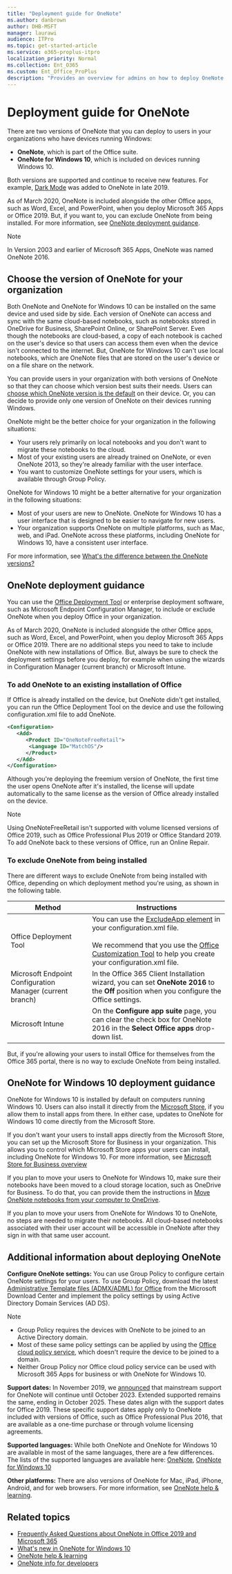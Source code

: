 ```yaml
---
title: "Deployment guide for OneNote"
ms.author: danbrown
author: DHB-MSFT
manager: laurawi
audience: ITPro
ms.topic: get-started-article
ms.service: o365-proplus-itpro
localization_priority: Normal
ms.collection: Ent_O365
ms.custom: Ent_Office_ProPlus
description: "Provides an overview for admins on how to deploy OneNote or OneNote for Windows 10 to users in their organization"
---
```


# Deployment guide for OneNote

There are two versions of OneNote that you can deploy to users in your organizations who have devices running Windows:
- **OneNote**, which is part of the Office suite.
- **OneNote for Windows 10**, which is included on devices running Windows 10.

Both versions are supported and continue to receive new features. For example, [Dark Mode](https://support.microsoft.com/office/bb81fb88-968d-4c1a-818d-eec590deadef) was added to OneNote in late 2019.

As of March 2020, OneNote is included alongside the other Office apps, such as Word, Excel, and PowerPoint, when you deploy Microsoft 365 Apps or Office 2019. But, if you want to, you can exclude OneNote from being installed. For more information, see [OneNote deployment guidance](#onenote-deployment-guidance).

> [!NOTE]
> In Version 2003 and earlier of Microsoft 365 Apps, OneNote was named OneNote 2016.

## Choose the version of OneNote for your organization

Both OneNote and OneNote for Windows 10 can be installed on the same device and used side by side. Each version of OneNote can access and sync with the same cloud-based notebooks, such as notebooks stored in OneDrive for Business, SharePoint Online, or SharePoint Server. Even though the notebooks are cloud-based, a copy of each notebook is cached on the user's device so that users can access them even when the device isn't connected to the internet. But, OneNote for Windows 10 can't use local notebooks, which are OneNote files that are stored on the user's device or on a file share on the network.

You can provide users in your organization with both versions of OneNote so that they can choose which version best suits their needs. Users can [choose which OneNote version is the default](https://support.microsoft.com/office/f261140c-5ce8-4cf4-ad0b-c9e1cb953831) on their device. Or, you can decide to provide only one version of OneNote on their devices running Windows.

OneNote might be the better choice for your organization in the following situations:
- Your users rely primarily on local notebooks and you don't want to migrate these notebooks to the cloud.
- Most of your existing users are already trained on OneNote, or even OneNote 2013, so they're already familiar with the user interface.
- You want to customize OneNote settings for your users, which is available through Group Policy.

OneNote for Windows 10 might be a better alternative for your organization in the following situations:
- Most of your users are new to OneNote. OneNote for Windows 10 has a user interface that is designed to be easier to navigate for new users.
- Your organization supports OneNote on multiple platforms, such as Mac, web, and iPad. OneNote across these platforms, including OneNote for Windows 10, have a consistent user interface.

For more information, see [What's the difference between the OneNote versions?](https://support.microsoft.com/office/a624e692-b78b-4c09-b07f-46181958118f)

## OneNote deployment guidance

You can use the [Office Deployment Tool](overview-office-deployment-tool.md) or enterprise deployment software, such as Microsoft Endpoint Configuration Manager, to include or exclude OneNote when you deploy Office in your organization.

As of March 2020, OneNote is included alongside the other Office apps, such as Word, Excel, and PowerPoint, when you deploy Microsoft 365 Apps or Office 2019. There are no additional steps you need to take to include OneNote with new installations of Office. But, always be sure to check the deployment settings before you deploy, for example when using the wizards in Configuration Manager (current branch) or Microsoft Intune.

### To add OneNote to an existing installation of Office

If Office is already installed on the device, but OneNote didn't get installed, you can run the Office Deployment Tool on the device and use the following configuration.xml file to add OneNote.

```xml
<Configuration>
   <Add>
      <Product ID="OneNoteFreeRetail">
       <Language ID="MatchOS"/>
      </Product>
   </Add>
</Configuration>
```

Although you're deploying the freemium version of OneNote, the first time the user opens OneNote after it's installed, the license will update automatically to the same license as the version of Office already installed on the device.

> [!NOTE]
> Using OneNoteFreeRetail isn't supported with volume licensed versions of Office 2019, such as Office Professional Plus 2019 or Office Standard 2019. To add OneNote back to these versions of Office, run an Online Repair.

### To exclude OneNote from being installed

There are different ways to exclude OneNote from being installed with Office, depending on which deployment method you're using, as shown in the following table.


|Method  |Instructions  |
|---------|---------|
|Office Deployment Tool | You can use the [ExcludeApp element](office-deployment-tool-configuration-options.md#excludeapp-element) in your configuration.xml file. <br/><br/> We recommend that you use the [Office Customization Tool](overview-of-the-office-customization-tool-for-click-to-run.md) to help you create your configuration.xml file.|
|Microsoft Endpoint Configuration Manager (current branch)| In the Office 365 Client Installation wizard, you can set **OneNote 2016** to the **Off** position when you configure the Office settings.|
|Microsoft Intune | On the **Configure app suite** page, you can clear the check box for OneNote 2016 in the **Select Office apps** drop-down list.|

But, if you're allowing your users to install Office for themselves from the Office 365 portal, there is no way to exclude OneNote from being installed.

## OneNote for Windows 10 deployment guidance

OneNote for Windows 10 is installed by default on computers running Windows 10. Users can also install it directly from the [Microsoft Store](https://www.microsoft.com/p/onenote/9wzdncrfhvjl?activetab=pivot%3aoverviewtab), if you allow them to install apps from there. In either case, updates to OneNote for Windows 10 come directly from the Microsoft Store.

If you don't want your users to install apps directly from the Microsoft Store, you can set up the Microsoft Store for Business in your organization. This allows you to control which Microsoft Store apps your users can install, including OneNote for Windows 10. For more information, see [Microsoft Store for Business overview](https://docs.microsoft.com/microsoft-store/microsoft-store-for-business-overview)

If you plan to move your users to OneNote for Windows 10, make sure their notebooks have been moved to a cloud storage location, such as OneDrive for Business. To do that, you can provide them the instructions in [Move OneNote notebooks from your computer to OneDrive](https://support.microsoft.com/office/b43692ae-ce27-4ab9-a8ad-a2aed225e6a5).

If you plan to move your users from OneNote for Windows 10 to OneNote, no steps are needed to migrate their notebooks. All cloud-based notebooks associated with their user account will be accessible in OneNote after they sign in with that same user account.

## Additional information about deploying OneNote

**Configure OneNote settings:** You can use Group Policy to configure certain OneNote settings for your users. To use Group Policy, download the latest [Administrative Template files (ADMX/ADML) for Office](https://www.microsoft.com/download/details.aspx?id=49030) from the Microsoft Download Center and implement the policy settings by using Active Directory Domain Services (AD DS).

> [!NOTE]
> - Group Policy requires the devices with OneNote to be joined to an Active Directory domain. 
> - Most of these same policy settings can be applied by using the [Office cloud policy service](overview-office-cloud-policy-service.md), which doesn't require the device to be joined to a domain.
> - Neither Group Policy nor Office cloud policy service can be used with Microsoft 365 Apps for business or with OneNote for Windows 10.

**Support dates:** In November 2019, we [announced](https://techcommunity.microsoft.com/t5/Office-365-Blog/Your-OneNote/ba-p/954922) that mainstream support for OneNote will continue until October 2023. Extended supported remains the same, ending in October 2025. These dates align with the support dates for Office 2019. These specific support dates apply only to OneNote included with versions of Office, such as Office Professional Plus 2016, that are available as a one-time purchase or through volume licensing agreements.

**Supported languages:** While both OneNote and OneNote for Windows 10 are available in most of the same languages, there are a few differences. The lists of the supported languages are available here: [OneNote](https://support.microsoft.com/office/26d30382-9fba-45dd-bf55-02ab03e2a7ec#ID0EAABAAA=Windows_Desktop), [OneNote for Windows 10](https://support.microsoft.com/office/26d30382-9fba-45dd-bf55-02ab03e2a7ec#ID0EAABAAA=Windows_Phone&ID0EAACAAA=Windows_Phone)

**Other platforms:** There are also versions of OneNote for Mac, iPad, iPhone, Android, and for web browsers. For more information, see [OneNote help & learning](https://support.microsoft.com/OneNote).

## Related topics

- [Frequently Asked Questions about OneNote in Office 2019 and Microsoft 365](https://support.microsoft.com/office/6582c7ae-2ec6-408d-8b7a-3ed71a3c2103)
- [What's new in OneNote for Windows 10](https://support.microsoft.com/office/1477d5de-f4fd-4943-b18a-ff17091161ea)
- [OneNote help & learning](https://support.microsoft.com/OneNote)
- [OneNote info for developers](https://developer.microsoft.com/onenote)